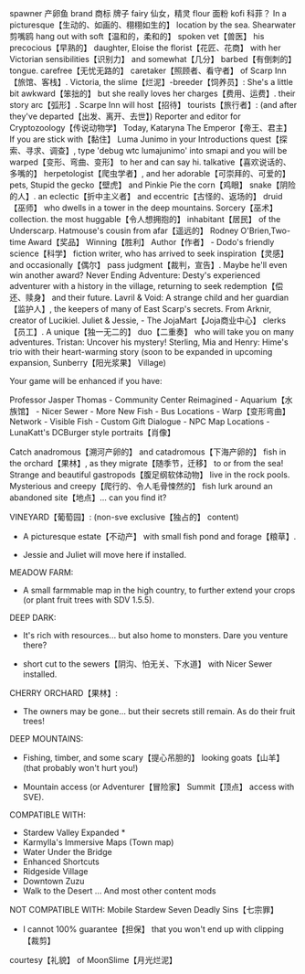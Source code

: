 spawner 产卵鱼
brand 商标 牌子
fairy 仙女，精灵
flour 面粉
kofi 科菲？
In a picturesque【生动的、如画的、栩栩如生的】 location by the sea.
Shearwater 剪嘴鸥
hang out with
soft【温和的，柔和的】 spoken vet【兽医】
his precocious【早熟的】 daughter, Eloise﻿
the florist【花匠、花商】
with her Victorian sensibilities【识别力】 
and somewhat【几分】 barbed【有倒刺的】 tongue.
carefree【无忧无路的】 
caretaker【照顾者、看守者】 
of Scarp Inn【旅馆、客栈】.
Victoria, the slime【烂泥】-breeder【饲养员】:
 She's a little bit awkward【笨拙的】
  but she really loves her charges【费用、运费】.
their story arc【弧形】.
Scarpe Inn will host【招待】 tourists【旅行者】:
(and after they've departed【出发、离开、去世】)
Reporter and editor for Cryptozoology【传说动物学】 Today, Kataryna
The Emperor【帝王、君主】
If you are stick with【黏住】 Luma Junimo in your Introductions quest【探索、寻求、调查】, type 'debug wtc lumajunimo' into smapi and you will be warped【变形、弯曲、变形】 to her and can say hi.
talkative【喜欢说话的、多嘴的】 herpetologist【爬虫学者】, and her adorable【可崇拜的、可爱的】 pets, Stupid the gecko【壁虎】 and Pinkie Pie the corn【鸡眼】 snake【阴险的人】.
an eclectic【折中主义者】 and eccentric【古怪的、返场的】 druid【巫师】 who dwells in a tower in the deep mountains. 
Sorcery【巫术】 collection.
the most huggable【令人想拥抱的】 inhabitant【居民】 of the Underscarp.
Hatmouse's cousin from afar【遥远的】
Rodney O'Brien﻿,Two-time Award【奖品】 Winning【胜利】 Author【作者】  - Dodo's friendly science【科学】 fiction writer, who has arrived to seek inspiration【灵感】 and occasionally【偶尔】 pass judgment【裁判，宣告】. Maybe he'll even win another award?
Never Ending Adventure: Desty's experienced adventurer with a history in the village, returning to seek redemption【偿还、赎身】 and their future.
Lavril & Void:﻿ A strange child and her guardian【监护人】, the keepers of many of East Scarp's secrets. From Arknir, creator of Lucikiel.
Juliet & Jessie, - The JojaMart【Joja商业中心】 clerks【员工】. A unique【独一无二的】 duo【二重奏】 who will take you on many adventures.
Tristan: Uncover his mystery!
Sterling, Mia and Henry:﻿ Hime's trio with their heart-warming story (soon to be expanded in upcoming expansion, Sunberry【阳光浆果】 Village)

Your game will be enhanced if you have: 

Professor Jasper Thomas﻿ - Community Center Reimagined﻿ - Aquarium【水族馆】 -﻿ Nicer Sewer﻿ -  More New Fish ﻿-
Bus Locations﻿ - Warp【变形弯曲】 Network﻿ - Visible Fish﻿ - Custom Gift Dialogue - NPC Map Locations - LunaKatt's DCBurger style portraits【肖像】

Catch anadromous【溯河产卵的】 and catadromous【下海产卵的】 fish in the orchard【果林】, as they migrate【随季节，迁移】 to or from the sea!
Strange and beautiful gastropods【腹足纲软体动物】 live in the rock pools.
Mysterious and creepy【爬行的、令人毛骨悚然的】 fish lurk around an abandoned site【地点】... can you find it?


VINEYARD【葡萄园】: (non-sve exclusive【独占的】 content)
- A picturesque estate【不动产】 with small fish pond and forage【粮草】.
+ Jessie and Juliet will move here if installed.

MEADOW FARM:
- A small farmmable map in the high country, to further extend your crops (or plant fruit trees with SDV 1.5.5).

DEEP DARK:
- It's rich with resources... but also home to monsters. Dare you venture there?
+ short cut to the sewers【阴沟、怕无关、下水道】 with Nicer Sewer installed.

CHERRY ORCHARD【果林】:
- The owners may be gone... but their secrets still remain. As do their fruit trees!

DEEP MOUNTAINS:
- Fishing, timber, and some scary【提心吊胆的】 looking goats【山羊】 (that probably won't hurt you!)
+ Mountain access (or Adventurer【冒险家】 Summit【顶点】 access with SVE).

COMPATIBLE WITH:
- Stardew Valley Expanded *
- Karmylla's Immersive Maps (Town map)
- Water Under the Bridge
- Enhanced Shortcuts
- Ridgeside Village 
- Downtown Zuzu
- Walk to the Desert
... And most other content mods

NOT COMPATIBLE WITH:
Mobile Stardew
Seven Deadly Sins【七宗罪】

* I cannot 100% guarantee【担保】 that you won't end up with clipping【裁剪】 

courtesy【礼貌】 of MoonSlime【月光烂泥】